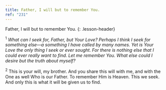 ```yaml
---
title: Father, I will but to remember You.
ref: "231"
---
```


Father, I will but to remember You.
{: .lesson-header}

<sup>1</sup> *What can I seek for, Father, but Your Love? Perhaps I
think I seek for something else—a something I have called by many names.
Yet is Your Love the only thing I seek or ever sought. For there is
nothing else that I could ever really want to find. Let me remember You.
What else could I desire but the truth about myself?*

<sup>2</sup> This is your will, my brother. And you share this will with
me, and with the One as well Who is our Father. To remember Him is
Heaven. This we seek. And only this is what it will be given us to find.

